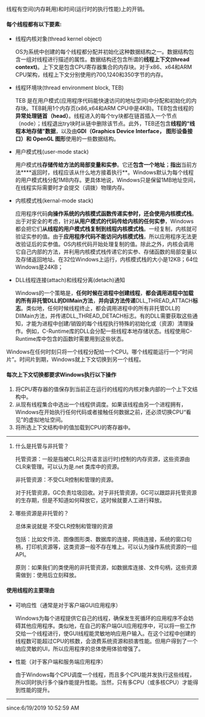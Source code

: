 
线程有空间(内存耗用)和时间(运行时的执行性能)上的开销。

#### 每个线程都有以下要素: ####

- 线程内核对象(thread kernel object)

	OS为系统中创建的每个线程都分配并初始化这种数据结构之一。数据结构包含一组对线程进行描述的属性。数据结构还包含所谓的**线程上下文(thread context)**。上下文是包含CPU寄存器集合的内存块。对于x86、x64和ARM CPU架构，线程上下文分别使用约700,1240和350字节的内存。

- 线程环境块(thread environment block, TEB)

	TEB 是在用户模式(应用程序代码能快速访问的地址空间)中分配和初始化的内存块。TEB耗用1个内存页(x86,x64和ARM CPU中是4KB)。TEB包含线程的**异常处理链首（head）**。线程进入的每个try块都在链首插入一个节点（node）；线程退出try块时从链中删除该节点。此外，TEB还包含**线程的“线程本地存储”数据**，以及由**GDI（Graphics Device Interface， 图形设备接口）和 OpenGL 图形**使用的一些数据结构。

- 用户模式栈(user-mode stack)

	用户模式栈**存储传给方法的局部变量和实参**。它还**包含一个地址**；**指出**当前方法****返回时，线程应该从什么地方接着执行**。Windows默认为每个线程的用户模式栈分配1MB内存。更具体地说，Windows只是保留1MB地址空间，在线程实际需要时才会提交（调拨）物理内存。

- 内核模式栈(kernal-mode stack)

	应用程序代码**向操作系统的内核模式函数传递实参时，还会使用内核模式栈**。出于对安全的考虑，针对**从用户模式的代码传给内核的任何实参**，Windows都会把它们**从线程的用户模式栈复制到线程内核模式栈**。一经复制，内核就可验证实参的值。由于**应用程序代码不能访问内核模式栈**，所以应用程序无法更改验证后的实参值。OS内核代码开始处理复制的值。除此之外，内核会调用它自己内部的方法，并利用内核模式栈传递它的实参、存储函数的局部变量以及存储返回地址。在32位Windows上运行，内核模式栈的大小是12KB；64位Windows是24KB；

- DLL线程连接(attach)和线程分离(detach)通知

	Windows的一个策略是，**任何时候在进程中创建线程**，**都会调用进程中加载的所有非托管DLL的DllMain方法**，**并向该方法传递**DLL_THREAD_ATTACH**标志**。类似地，任何时候线程终止，都会调用进程中的所有非托管DLL的DllMain方法，并传递DLL_THREAD_DETACH标志。有的DLL需要获取这些通知，才能为进程中创建/销毁的每个线程执行特殊的初始化或（资源）清理操作。例如，C-Runtime库的DLL会分配一些线程本地存储状态。线程使用C-Runtime库中包含的函数时需要用到这些状态。


Windows在任何时刻只将一个线程分配给一个CPU。哪个线程能运行一个“时间片”。时间片到期，Windows就上下文切换到另一个线程。

#### 每次上下文切换都要求Windows执行以下操作 ####

1. 将CPU寄存器的值保存到当前正在运行的线程的内核对象内部的一个上下文结构中。
2. 从现有线程集合中选出一个线程供调度。如果该线程由另一个进程拥有，Windows在开始执行任何代码或者接触任何数据之前，还必须切换CPU“看见”的虚拟地址空间。
3. 将所选上下文结构中的值加载到CPU的寄存器中。

----------

1. 什么是托管与非托管？

	托管资源：一般是指被CLR(公共语言运行时)控制的内存资源，这些资源由CLR来管理。可以认为是.net 类库中的资源。
	
	非托管资源：不受CLR控制和管理的资源。
	
	对于托管资源，GC负责垃圾回收。对于非托管资源，GC可以跟踪非托管资源的生存期，但是不知道如何释放它，这时候就要人工进行释放。

2. 哪些资源是非托管的？

	总体来说就是 不受CLR控制和管理的资源
	
	包括：比如文件流、图像图形类、数据库的连接，网络连接，系统的窗口句柄，打印机资源等，这类资源一般不存在堆上。可以认为操作系统资源的一组API。
	
	原则：如果我们的类使用的非托管资源，如数据库连接、文件句柄，这些资源需做到：使用后立刻释放。

#### 使用线程的主要理由 ####

- 可响应性（通常是对于客户端GUI应用程序）

	Windows为每个进程提供它自己的线程，确保发生死循环的应用程序不会妨碍其他应用程序。类似地，在自己的客户端GUI应用程序中，可以将一些工作交给一个线程进行，使GUI线程能灵敏地响应用户输入。在这个过程中创建的线程数可能超过CPU的核数，会浪费系统资源和损害性能。但用户得到了一个响应灵敏的UI，所以应用程序的总体使用体验增强了。

- 性能（对于客户端和服务端应用程序）

	由于Windows每个CPU调度一个线程，而且多个CPU能并发执行这些线程，所以同时执行多个操作能提升性能。当然，只有多CPU（或多核CPU）才能得到性能的提升。


----------

since:6/19/2019 10:52:59 AM 
